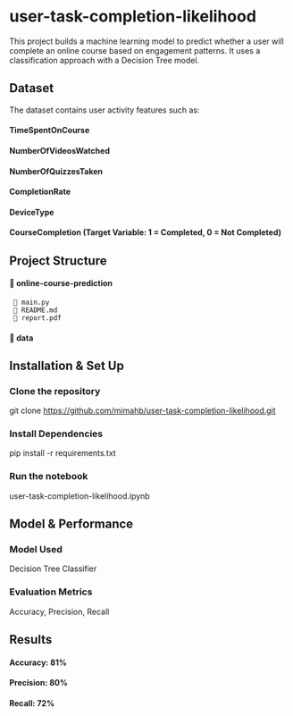 # user-task-completion-likelihood
This project builds a machine learning model to predict whether a user will complete an online course based on engagement patterns. It uses a classification approach with a Decision Tree model.

## Dataset
The dataset contains user activity features such as:
#### TimeSpentOnCourse
#### NumberOfVideosWatched
#### NumberOfQuizzesTaken
#### CompletionRate
#### DeviceType
#### CourseCompletion (Target Variable: 1 = Completed, 0 = Not Completed)

## Project Structure
#### 📂 online-course-prediction
     📄 main.py             
     📄 README.md           
     📄 report.pdf          
#### 📂 data              

## Installation & Set Up 
### Clone the repository
git clone https://github.com/mimahb/user-task-completion-likelihood.git
### Install Dependencies 
pip install -r requirements.txt
### Run the notebook
user-task-completion-likelihood.ipynb

## Model & Performance 
### Model Used
Decision Tree Classifier
### Evaluation Metrics 
Accuracy, Precision, Recall

## Results 
#### Accuracy: 81%
#### Precision: 80%
#### Recall: 72%
